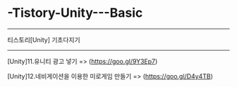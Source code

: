 # -Tistory-Unity---Basic

-----------------------------------

티스토리[Unity] 기초다지기

-----------------------------------

[Unity]11.유니티 광고 넣기 => (https://goo.gl/9Y3Ep7)

[Unity]12.네비게이션을 이용한 미로게임 만들기 => (https://goo.gl/D4y4TB)
